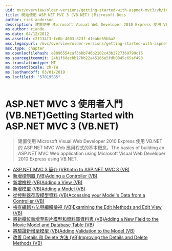 ```yaml
---
uid: mvc/overview/older-versions/getting-started-with-aspnet-mvc3/vb/index
title: 開始使用 ASP.NET MVC 3 (VB.NET) |Microsoft Docs
author: rick-anderson
description: 建置使用 Microsoft Visual Web Developer 2010 Express 使用 VB.NET 的 ASP.NET MVC Web 應用程式的基本概念。
ms.author: riande
ms.date: 04/12/2012
ms.assetid: c2f134f3-fc6b-4603-823f-d1eabe55bba2
msc.legacyurl: /mvc/overview/older-versions/getting-started-with-aspnet-mvc3/vb
msc.type: chapter
ms.openlocfilehash: e8096554caf3bbb746b2102c43b2727369799c16
ms.sourcegitcommit: 24b1f6decbb17bb22a45166e5fdb0845c65af498
ms.translationtype: MT
ms.contentlocale: zh-TW
ms.lasthandoff: 03/01/2019
ms.locfileid: "57019585"
---
```

<a name="getting-started-with-aspnet-mvc-3-vbnet"></a><span data-ttu-id="ee792-103">ASP.NET MVC 3 使用者入門 (VB.NET)</span><span class="sxs-lookup"><span data-stu-id="ee792-103">Getting Started with ASP.NET MVC 3 (VB.NET)</span></span>
====================
> <span data-ttu-id="ee792-104">建置使用 Microsoft Visual Web Developer 2010 Express 使用 VB.NET 的 ASP.NET MVC Web 應用程式的基本概念。</span><span class="sxs-lookup"><span data-stu-id="ee792-104">The basics of building an ASP.NET MVC Web application using Microsoft Visual Web Developer 2010 Express using VB.NET.</span></span>


- [<span data-ttu-id="ee792-105">ASP.NET MVC 3 簡介 (VB)</span><span class="sxs-lookup"><span data-stu-id="ee792-105">Intro to ASP.NET MVC 3 (VB)</span></span>](intro-to-aspnet-mvc-3.md)
- [<span data-ttu-id="ee792-106">新增控制器 (VB)</span><span class="sxs-lookup"><span data-stu-id="ee792-106">Adding a Controller (VB)</span></span>](adding-a-controller.md)
- [<span data-ttu-id="ee792-107">新增檢視 (VB)</span><span class="sxs-lookup"><span data-stu-id="ee792-107">Adding a View (VB)</span></span>](adding-a-view.md)
- [<span data-ttu-id="ee792-108">新增模型 (VB)</span><span class="sxs-lookup"><span data-stu-id="ee792-108">Adding a Model (VB)</span></span>](adding-a-model.md)
- [<span data-ttu-id="ee792-109">從控制器存取模型資料 (VB)</span><span class="sxs-lookup"><span data-stu-id="ee792-109">Accessing your Model's Data from a Controller (VB)</span></span>](accessing-your-models-data-from-a-controller.md)
- [<span data-ttu-id="ee792-110">檢查編輯方法與編輯檢視 (VB)</span><span class="sxs-lookup"><span data-stu-id="ee792-110">Examining the Edit Methods and Edit View (VB)</span></span>](examining-the-edit-methods-and-edit-view.md)
- [<span data-ttu-id="ee792-111">將新欄位新增至影片模型和資料庫資料表 (VB)</span><span class="sxs-lookup"><span data-stu-id="ee792-111">Adding a New Field to the Movie Model and Database Table (VB)</span></span>](adding-a-new-field.md)
- [<span data-ttu-id="ee792-112">將驗證新增至模型 (VB)</span><span class="sxs-lookup"><span data-stu-id="ee792-112">Adding Validation to the Model (VB)</span></span>](adding-validation-to-the-model.md)
- [<span data-ttu-id="ee792-113">改善 Details 和 Delete 方法 (VB)</span><span class="sxs-lookup"><span data-stu-id="ee792-113">Improving the Details and Delete Methods (VB)</span></span>](improving-the-details-and-delete-methods.md)
